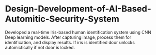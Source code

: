# Design-Development-of-AI-Based-Automitic-Security-System
Developed a real-time Iris-based human identification system using CNN Deep learning models. After capturing image, process them for identification, and display results. If iris is  identified door unlocks automictically if not door is locked. 
